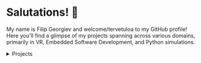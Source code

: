 # Salutations! 👋

My name is Filip Georgiev and welcome/tervetuloa to my GitHub profile! Here you'll find a glimpse of my projects spanning across various domains, primarily in VR, Embedded Software Development, and Python simulations.

<details>
  <summary>
    Projects
  </summary>

## Projects

### Virtual Reality 🕶️
[Inverse Kinematics Example](https://github.com/filkata123/InverseKinematicsExample): showcasing how to implement inverse kinematics in Unity.

[DID Simulation](https://github.com/filkata123/DID_Simulation): a Dissociative Identity Disorder (DID) Simulation that builds empathy

[VR Horopter](https://github.com/filkata123/VRHoropter): investigating how different single-eye rendering techniques can manipulate vision and simulate motion on a dotted horopter surface.

[LightPainter](https://github.com/filkata123/LightPainter)/[UnrealArchitecture](https://github.com/filkata123/UnrealArchitecture): two projects that create a virtual 3D painter and a traversal simulator in Unreal 4 for an online course

[VR minor files](https://github.com/filkata123/vr-minor): the unfortunate leftovers of an amazing project done during a VR minor on a privately-hosted gitlab instance. See [this video](https://www.youtube.com/watch?v=8djb-Sg1Us0) for a showcase.

### Embedded Software Development 🛰️
[One Click Connect](https://github.com/filkata123/One-Click-Connect): enabling RaspberryPi to ESP8266 communication through RF with the click of a button

[Linux Driver Repo](https://github.com/filkata123/Embedded-Systems-6): this repo contains multiple linux drivers implemented for a course together with two other developers


### Simulations / Python 🐀
[RSSTP](https://github.com/filkata123/RSSTP): testing platform for a robotic sensorimotor system

[FindTheInfected](https://github.com/filkata123/game-find-the-infected): small CLI multiplayer game that showcases the power of Docker

Most of my python simulation work has been set to private on the request of my university supervisors. Nevertheless the projects can be showcased upon request so feel free to ask me more about them!

Thank you for stopping by! 😊

</details>


<!--
**filkata123/filkata123** is a ✨ _special_ ✨ repository because its `README.md` (this file) appears on your GitHub profile.

Here are some ideas to get you started:

- 🔭 I’m currently working on ...
- 🌱 I’m currently learning ...
- 👯 I’m looking to collaborate on ...
- 🤔 I’m looking for help with ...
- 💬 Ask me about ...
- 📫 How to reach me: ...
- 😄 Pronouns: ...
- ⚡ Fun fact: ...
-->
